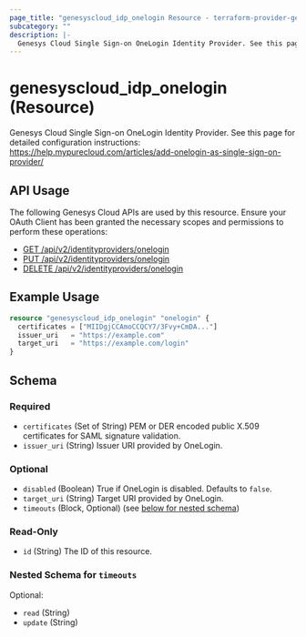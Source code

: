 ```yaml
---
page_title: "genesyscloud_idp_onelogin Resource - terraform-provider-genesyscloud"
subcategory: ""
description: |-
  Genesys Cloud Single Sign-on OneLogin Identity Provider. See this page for detailed configuration instructions: https://help.mypurecloud.com/articles/add-onelogin-as-single-sign-on-provider/
---
```

# genesyscloud_idp_onelogin (Resource)

Genesys Cloud Single Sign-on OneLogin Identity Provider. See this page for detailed configuration instructions: https://help.mypurecloud.com/articles/add-onelogin-as-single-sign-on-provider/

## API Usage
The following Genesys Cloud APIs are used by this resource. Ensure your OAuth Client has been granted the necessary scopes and permissions to perform these operations:

* [GET /api/v2/identityproviders/onelogin](https://developer.mypurecloud.com/api/rest/v2/identityprovider/#get-api-v2-identityproviders-onelogin)
* [PUT /api/v2/identityproviders/onelogin](https://developer.mypurecloud.com/api/rest/v2/identityprovider/#put-api-v2-identityproviders-onelogin)
* [DELETE /api/v2/identityproviders/onelogin](https://developer.mypurecloud.com/api/rest/v2/identityprovider/#delete-api-v2-identityproviders-onelogin)

## Example Usage

```terraform
resource "genesyscloud_idp_onelogin" "onelogin" {
  certificates = ["MIIDgjCCAmoCCQCY7/3Fvy+CmDA..."]
  issuer_uri   = "https://example.com"
  target_uri   = "https://example.com/login"
}
```

<!-- schema generated by tfplugindocs -->
## Schema

### Required

- `certificates` (Set of String) PEM or DER encoded public X.509 certificates for SAML signature validation.
- `issuer_uri` (String) Issuer URI provided by OneLogin.

### Optional

- `disabled` (Boolean) True if OneLogin is disabled. Defaults to `false`.
- `target_uri` (String) Target URI provided by OneLogin.
- `timeouts` (Block, Optional) (see [below for nested schema](#nestedblock--timeouts))

### Read-Only

- `id` (String) The ID of this resource.

<a id="nestedblock--timeouts"></a>
### Nested Schema for `timeouts`

Optional:

- `read` (String)
- `update` (String)

